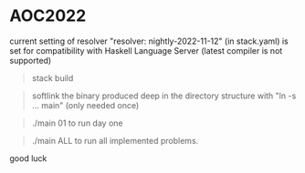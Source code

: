 # AOC2022

current setting of resolver "resolver:  nightly-2022-11-12" (in stack.yaml) is set for compatibility with  Haskell Language Server (latest compiler is not supported)

> stack build

> softlink the binary produced deep in the directory structure with "ln -s ... main" (only needed once)

> ./main 01 to run day one

> ./main ALL to run all implemented problems.

good luck
